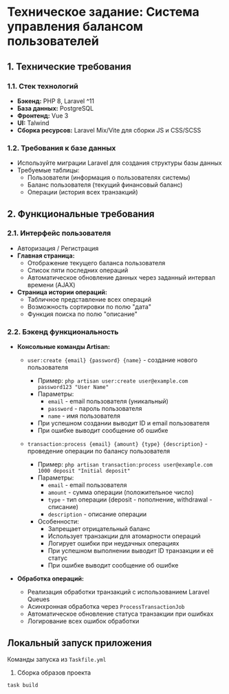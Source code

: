# Техническое задание: Система управления балансом пользователей

## 1. Технические требования

### 1.1. Стек технологий
- **Бэкенд:** PHP 8, Laravel ^11
- **База данных:** PostgreSQL
- **Фронтенд:** Vue 3
- **UI:** Talwind
- **Сборка ресурсов:** Laravel Mix/Vite для сборки JS и CSS/SCSS

### 1.2. Требования к базе данных
- Используйте миграции Laravel для создания структуры базы данных
- Требуемые таблицы:
  - Пользователи (информация о пользователях системы)
  - Баланс пользователя (текущий финансовый баланс)
  - Операции (история всех транзакций)

## 2. Функциональные требования

### 2.1. Интерфейс пользователя
- Авторизация / Регистрация
- **Главная страница:**
  - Отображение текущего баланса пользователя
  - Список пяти последних операций
  - Автоматическое обновление данных через заданный интервал времени (AJAX)
- **Страница истории операций:**
  - Табличное представление всех операций
  - Возможность сортировки по полю "дата"
  - Функция поиска по полю "описание"

### 2.2. Бэкенд функциональность
- **Консольные команды Artisan:**
  - `user:create {email} {password} {name}` - создание нового пользователя
    - Пример: `php artisan user:create user@example.com password123 "User Name"`
    - Параметры:
      - `email` - email пользователя (уникальный)
      - `password` - пароль пользователя
      - `name` - имя пользователя
    - При успешном создании выводит ID и email пользователя
    - При ошибке выводит сообщение об ошибке

  - `transaction:process {email} {amount} {type} {description}` - проведение операции по балансу пользователя
    - Пример: `php artisan transaction:process user@example.com 1000 deposit "Initial deposit"`
    - Параметры:
      - `email` - email пользователя
      - `amount` - сумма операции (положительное число)
      - `type` - тип операции (deposit - пополнение, withdrawal - списание)
      - `description` - описание операции
    - Особенности:
      - Запрещает отрицательный баланс
      - Использует транзакции для атомарности операций
      - Логирует ошибки при неудачных операциях
      - При успешном выполнении выводит ID транзакции и её статус
      - При ошибке выводит сообщение об ошибке

- **Обработка операций:**
  - Реализация обработки транзакций с использованием Laravel Queues
  - Асинхронная обработка через `ProcessTransactionJob`
  - Автоматическое обновление статуса транзакции при ошибках
  - Логирование всех ошибок обработки

## Локальный запуск приложения

Команды запуска из `Taskfile.yml`

1. Сборка образов проекта

```
task build
```

